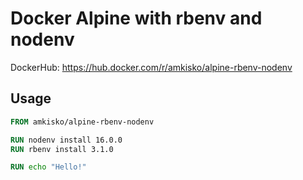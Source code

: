 # Docker Alpine with rbenv and nodenv

DockerHub: https://hub.docker.com/r/amkisko/alpine-rbenv-nodenv

## Usage

```dockerfile
FROM amkisko/alpine-rbenv-nodenv

RUN nodenv install 16.0.0
RUN rbenv install 3.1.0

RUN echo "Hello!"
```
